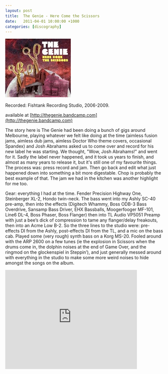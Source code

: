 ```yaml
---
layout: post
title:  The Genie - Here Come the Scissors
date:   2011-04-01 10:00:00 +1000
categories: [discography]
---
```


![](/assets/discography/here-come-the-scissors.jpg)

Recorded: Fishtank Recording Studio, 2006-2009.

available at [http://thegenie.bandcamp.com](http://thegenie.bandcamp.com)

The story here is The Genie had been doing a bunch of gigs around Melbourne, playing whatever we felt like doing at the time (aimless fusion jams, aimless dub jams, aimless Doctor Who theme covers, occasional Spandex) and Josh Abrahams asked us to come over and record for his new label he was starting. We thought, "Wow, Josh Abrahams!" and went for it. Sadly the label never happened, and it took us years to finish, and almost as many years to release it, but it's still one of my favourite things. The process was: press record and jam. Then go back and edit what just happened down into something a bit more digestable. Chop is probably the best example of that. The jam we had in the kitchen was another highlight for me too.

Gear: everything I had at the time. Fender Precision Highway One, Steinberger XL-2, Hondo twin-neck. The bass went into my Ashly SC-40 pre-amp, then into the effects (Digitech Whammy, Boss ODB-3 Bass Overdrive, Sansamp Bass Driver, EHX Bassballs, Moogerfooger MF-101, Line6 DL-4, Boss Phaser, Boss Flanger) then into TL Audio VP5051 Preamp with just a bee’s dick of compression to tame any flanger/delay freakouts, then into an Acme Low B-2. So the three lines to the studio were: pre-effects DI from the Ashly, post-effects DI from the TL, and a mic on the bass cab. Played some (very rough) synth bass on a Korg MS-20. Fooled around with the ARP 2600 on a few tunes (ie the explosion in Scissors when the drums come in, the dolphin noises at the end of Game Over, and the ringmod on the glockenspiel in Steppin’), and just generally messed around with everything in the studio to make some more weird noises to hide amongst the songs on the album.

<iframe width="420" height="315" src="https://www.youtube.com/embed/jCEFnyelGSc" frameborder="0" allowfullscreen=""></iframe>